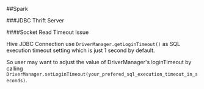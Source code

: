 ##Spark

###JDBC Thrift Server

####Socket Read Timeout Issue

Hive JDBC Connection use `DriverManager.getLoginTimeout()` as SQL execution timeout setting which is just 1 second by default.

So user may want to adjust the value of DriverManager's loginTimeout by calling `DriverManager.setLoginTimeout(your_prefered_sql_execution_timeout_in_seconds)`.